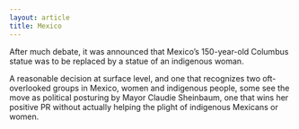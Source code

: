 ```yaml
---
layout: article
title: Mexico
---
```

After much debate, it was announced that Mexico’s 150-year-old Columbus statue was to be replaced by a statue of an indigenous woman.

A reasonable decision at surface level, and one that recognizes two oft-overlooked groups in Mexico, women and indigenous people, some see the move as political posturing by Mayor Claudie Sheinbaum, one that wins her positive PR without actually helping the plight of indigenous Mexicans or women.
